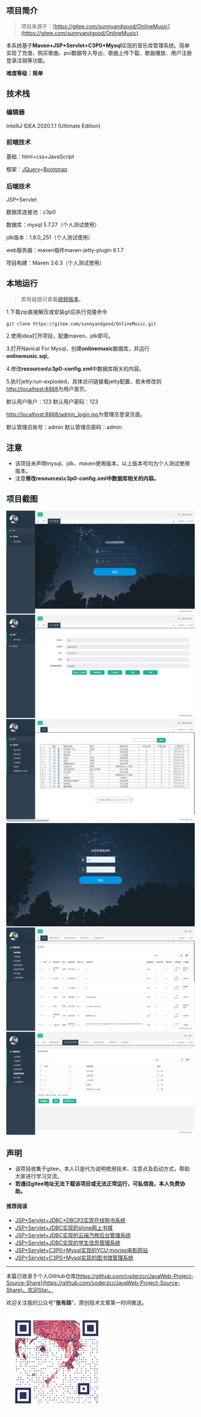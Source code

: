 ## 项目简介

>项目来源于：[https://gitee.com/sunnyandgood/OnlineMusic](https://gitee.com/sunnyandgood/OnlineMusic)

本系统基于**Maven+JSP+Servlet+C3P0+Mysql**实现的音乐库管理系统。简单实现了充值、购买歌曲、poi数据导入导出、歌曲上传下载、歌曲播放、用户注册登录注销等功能。

**难度等级：简单**

## 技术栈

### 编辑器

IntelliJ IDEA 2020.1.1 (Ultimate Edition)

### 前端技术

基础：html+css+JavaScript

框架：[JQuery](https://www.runoob.com/jquery/jquery-tutorial.html)+[Bootstrap](https://www.bootcss.com/)

### 后端技术

JSP+Servlet

数据库连接池：c3p0

数据库：mysql 5.7.27（个人测试使用）

jdk版本：1.8.0_251（个人测试使用）

web服务器：maven插件maven-jetty-plugin 6.1.7

项目构建：Maven 3.6.3（个人测试使用）


## 本地运行

> 若有疑惑可查看[视频版本](https://zhuanlan.zhihu.com/p/142863756)。

1.下载zip直接解压或安装git后执行克隆命令 
```
git clone https://gitee.com/sunnyandgood/OnlineMusic.git
```
2.使用idea打开项目，配置maven、jdk即可。

3.打开Navicat For Mysql，创建**onlinemusic**数据库，并运行**onlinemusic.sql**。

4.修改**resources\c3p0-config.xml**中数据库相关的内容。

5.执行jetty:run-exploded，具体访问链接看jetty配置，若未修改则[http://localhost:8888](http://localhost:8888)为用户首页。

默认用户账户：123 默认用户密码：123

[http://localhost:8888/admin_login.jsp](http://localhost:8888/admin_login.jsp)为管理员登录页面。

默认管理员账号：admin
默认管理员密码：admin


## 注意
- 该项目未声明mysql、jdk、maven使用版本，以上版本号均为个人测试使用版本。
- 注意**修改resources\c3p0-config.xml中数据库相关的内容。**


## 项目截图
![用户登录](../../public/oldPicturesFromGitee/blog20200522151201.png)
![用户信息](../../public/oldPicturesFromGitee/blog20200522151202.png)
![音乐库](../../public/oldPicturesFromGitee/blog20200522151203.png)
![管理员登录](../../public/oldPicturesFromGitee/blog20200522151204.png)
![音乐管理](../../public/oldPicturesFromGitee/blog20200522151205.png)
![歌曲分类管理](../../public/oldPicturesFromGitee/blog20200522151206.png)

## 声明
- 该项目收集于gitee，本人只是代为说明使用技术、注意点及启动方式，帮助大家进行学习交流。
- **若通过gitee地址无法下载该项目或无法正常运行，可私信我，本人免费协助。**


#### 推荐阅读
- [JSP+Servlet+JDBC+DBCP2实现在线购书系统](https://mp.weixin.qq.com/s/kFHzkRtL6FNN9koaWAjDkg)
- [JSP+Servlet+JDBC实现的shine网上书城](https://mp.weixin.qq.com/s/GvfywZwg28IMYk5Q2ZWcOw)
- [JSP+Servlet+JDBC实现的云端汽修后台管理系统](https://mp.weixin.qq.com/s/kalGv5T8AZGxTnLHr2wDsA)
- [JSP+Servlet+JDBC实现的学生信息管理系统](https://mp.weixin.qq.com/s/K-H50joCXeE0cnwmtoqhJw)
- [JSP+Servlet+C3P0+Mysql实现的YCU movies电影网站](https://mp.weixin.qq.com/s/bJ1lGNDrVwzXx5z9dDaV-w)
- [JSP+Servlet+C3P0+Mysql实现的图书馆管理系统](https://mp.weixin.qq.com/s/MdGVYX_8t-CiOasghGPrRw)

---

本篇已收录于个人GitHub仓库[https://github.com/coderzcr/JavaWeb-Project-Source-Share](https://github.com/coderzcr/JavaWeb-Project-Source-Share)，欢迎Star。


欢迎关注我的公众号“**张有路**”，原创技术文章第一时间推送。

![](../../public/oldPicturesFromGitee/qrcode.gif)



